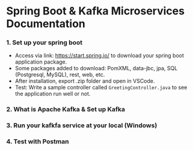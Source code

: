 # Spring Boot & Kafka Microservices Documentation

### 1. Set up your spring boot
- Access via link: https://start.spring.io/ to download your spring boot application package.
- Some packages added to download: PomXML, data-jbc, jpa, SQL (Postgresql, MySQL), rest, web, etc.
- After installation, export .zip folder and open in VSCode.
- Test: Write a sample controller called `GreetingController.java` to see the application run well or not.

### 2. What is Apache Kafka & Set up Kafka

### 3. Run your kafkfa service at your local (Windows)

### 4. Test with Postman
